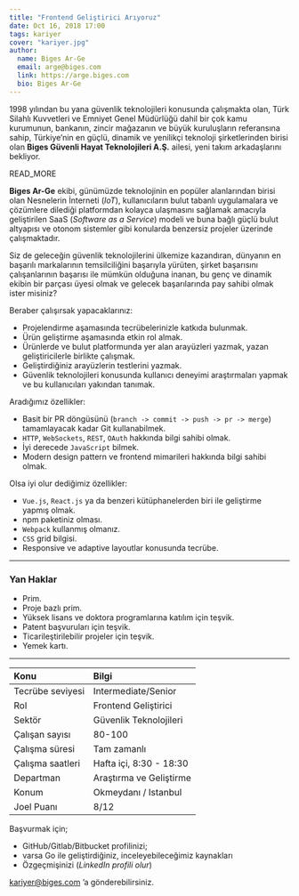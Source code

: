```yaml
---
title: "Frontend Geliştirici Arıyoruz"
date: Oct 16, 2018 17:00
tags: kariyer
cover: "kariyer.jpg"
author:
  name: Biges Ar-Ge
  email: arge@biges.com
  link: https://arge.biges.com
  bio: Biges Ar-Ge
---
```


1998 yılından bu yana güvenlik teknolojileri konusunda çalışmakta olan, Türk
Silahlı Kuvvetleri ve Emniyet Genel Müdürlüğü dahil bir çok kamu kurumunun,
bankanın, zincir mağazanın ve büyük kuruluşların referansına sahip,
Türkiye’nin en güçlü, dinamik ve yenilikçi teknoloji şirketlerinden birisi
olan **Biges Güvenli Hayat Teknolojileri A.Ş.** ailesi, yeni takım arkadaşlarını
bekliyor.

READ_MORE

**Biges Ar-Ge** ekibi, günümüzde teknolojinin en popüler alanlarından birisi olan
Nesnelerin İnterneti (*IoT*), kullanıcıların bulut tabanlı uygulamalara ve
çözümlere dilediği platformdan kolayca ulaşmasını sağlamak amacıyla
geliştirilen SaaS (*Software as a Service*) modeli ve buna bağlı güçlü bulut
altyapısı ve otonom sistemler gibi konularda benzersiz projeler üzerinde
çalışmaktadır.

Siz de geleceğin güvenlik teknolojilerini ülkemize kazandıran, dünyanın en
başarılı markalarının temsilciliğini başarıyla yürüten, şirket başarısını
çalışanlarının başarısı ile mümkün olduğuna inanan, bu genç ve dinamik ekibin
bir parçası üyesi olmak ve gelecek başarılarında pay sahibi olmak ister
misiniz?

Beraber çalışırsak yapacaklarınız:

- Projelendirme aşamasında tecrübelerinizle katkıda bulunmak.
- Ürün geliştirme aşamasında etkin rol almak.
- Ürünlerde ve bulut platformunda yer alan arayüzleri yazmak, yazan
  geliştiricilerle birlikte çalışmak.
- Geliştirdiğiniz arayüzlerin testlerini yazmak.
- Güvenlik teknolojileri konusunda kullanıcı deneyimi araştırmaları yapmak ve
  bu kullanıcıları yakından tanımak.

Aradığımız özellikler:

- Basit bir PR döngüsünü (`branch -> commit -> push -> pr -> merge`)
  tamamlayacak kadar Git kullanabilmek.
- `HTTP`, `WebSockets`, `REST`, `OAuth` hakkında bilgi sahibi olmak.
- İyi derecede `JavaScript` bilmek.
- Modern design pattern ve frontend mimarileri hakkında bilgi sahibi olmak.

Olsa iyi olur dediğimiz özellikler:

- `Vue.js`, `React.js` ya da benzeri kütüphanelerden biri ile geliştirme yapmış
  olmak.
- npm paketiniz olması.
- `Webpack` kullanmış olmanız.
- `CSS` grid bilgisi.
- Responsive ve adaptive layoutlar konusunda tecrübe.

---

### Yan Haklar

- Prim.
- Proje bazlı prim.
- Yüksek lisans ve doktora programlarına katılım için teşvik.
- Patent başvuruları için teşvik.
- Ticarileştirilebilir projeler için teşvik.
- Yemek kartı.

---

| Konu              | Bilgi                    |
|:------------------|:-------------------------|
| Tecrübe seviyesi  | Intermediate/Senior      |
| Rol               | Frontend Geliştirici     |
| Sektör            | Güvenlik Teknolojileri   |
| Çalışan sayısı    | 80-100                   |
| Çalışma süresi    | Tam zamanlı              |
| Çalışma saatleri  | Hafta içi, 8:30 - 18:30  |
| Departman         | Araştırma ve Geliştirme  |
| Konum             | Okmeydanı / Istanbul     |
| Joel Puanı        | 8/12                     |

Başvurmak için;

- GitHub/Gitlab/Bitbucket profilinizi;
- varsa Go ile geliştirdiğiniz, inceleyebileceğimiz kaynakları
- Özgeçmişinizi (*LinkedIn profili olur*)

kariyer@biges.com ’a gönderebilirsiniz.
